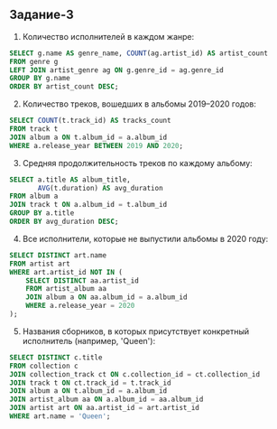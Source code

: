 ## Задание-3

1. Количество исполнителей в каждом жанре:
```sql
SELECT g.name AS genre_name, COUNT(ag.artist_id) AS artist_count
FROM genre g
LEFT JOIN artist_genre ag ON g.genre_id = ag.genre_id
GROUP BY g.name
ORDER BY artist_count DESC;
```

2. Количество треков, вошедших в альбомы 2019–2020 годов:
```sql
SELECT COUNT(t.track_id) AS tracks_count
FROM track t
JOIN album a ON t.album_id = a.album_id
WHERE a.release_year BETWEEN 2019 AND 2020;
```

3. Средняя продолжительность треков по каждому альбому:
```sql
SELECT a.title AS album_title, 
       AVG(t.duration) AS avg_duration
FROM album a
JOIN track t ON a.album_id = t.album_id
GROUP BY a.title
ORDER BY avg_duration DESC;
```

4. Все исполнители, которые не выпустили альбомы в 2020 году:
```sql
SELECT DISTINCT art.name
FROM artist art
WHERE art.artist_id NOT IN (
    SELECT DISTINCT aa.artist_id
    FROM artist_album aa
    JOIN album a ON aa.album_id = a.album_id
    WHERE a.release_year = 2020
);
```

5. Названия сборников, в которых присутствует конкретный исполнитель (например, 'Queen'):
```sql
SELECT DISTINCT c.title
FROM collection c
JOIN collection_track ct ON c.collection_id = ct.collection_id
JOIN track t ON ct.track_id = t.track_id
JOIN album a ON t.album_id = a.album_id
JOIN artist_album aa ON a.album_id = aa.album_id
JOIN artist art ON aa.artist_id = art.artist_id
WHERE art.name = 'Queen';
```
